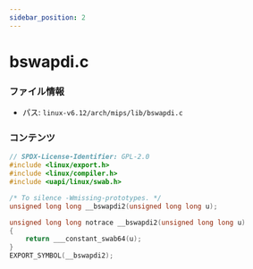 ```yaml
---
sidebar_position: 2
---
```

# bswapdi.c

### ファイル情報

- パス: `linux-v6.12/arch/mips/lib/bswapdi.c`

### コンテンツ

```c
// SPDX-License-Identifier: GPL-2.0
#include <linux/export.h>
#include <linux/compiler.h>
#include <uapi/linux/swab.h>

/* To silence -Wmissing-prototypes. */
unsigned long long __bswapdi2(unsigned long long u);

unsigned long long notrace __bswapdi2(unsigned long long u)
{
	return ___constant_swab64(u);
}
EXPORT_SYMBOL(__bswapdi2);

```

